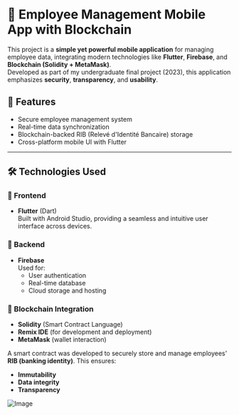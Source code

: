 # 📱 Employee Management Mobile App with Blockchain

This project is a **simple yet powerful mobile application** for managing employee data, integrating modern technologies like **Flutter**, **Firebase**, and **Blockchain (Solidity + MetaMask)**.  
Developed as part of my undergraduate final project (2023), this application emphasizes **security**, **transparency**, and **usability**.

## 🚀 Features

- Secure employee management system
- Real-time data synchronization
- Blockchain-backed RIB (Relevé d'Identité Bancaire) storage
- Cross-platform mobile UI with Flutter

---

## 🛠️ Technologies Used

### 🔹 Frontend
- **Flutter** (Dart)  
Built with Android Studio, providing a seamless and intuitive user interface across devices.

### 🔹 Backend
- **Firebase**  
Used for:
  - User authentication  
  - Real-time database  
  - Cloud storage and hosting  

### 🔹 Blockchain Integration
- **Solidity** (Smart Contract Language)
- **Remix IDE** (for development and deployment)
- **MetaMask** (wallet interaction)
  
A smart contract was developed to securely store and manage employees' **RIB (banking identity)**. This ensures:
- **Immutability**
- **Data integrity**
- **Transparency**
  
![Image](https://github.com/user-attachments/assets/1dccc2c7-8687-436b-acc9-c8f16a61e796)
